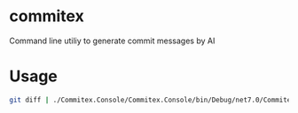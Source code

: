 # commitex
 
Command line utiliy to generate commit messages by AI

# Usage

```bash
git diff | ./Commitex.Console/Commitex.Console/bin/Debug/net7.0/Commitex.Console
```
